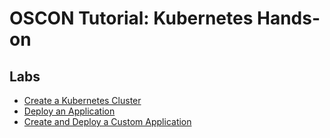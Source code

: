 # OSCON Tutorial: Kubernetes Hands-on

## Labs

* [Create a Kubernetes Cluster](labs/01-tutorial-create-cluster.md)
* [Deploy an Application](labs/02-tutorial-basics.md)
* [Create and Deploy a Custom Application](labs/03-challenge-hello-world.md)
